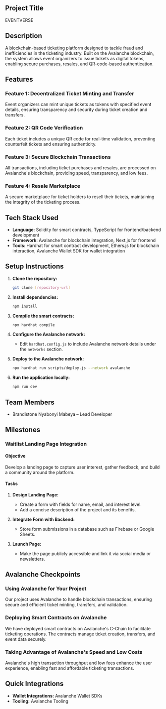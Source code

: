## Project Title
EVENTVERSE

## Description
A blockchain-based ticketing platform designed to tackle fraud and inefficiencies in the ticketing industry. Built on the Avalanche blockchain, the system allows event organizers to issue tickets as digital tokens, enabling secure purchases, resales, and QR-code-based authentication.

## Features

### Feature 1: Decentralized Ticket Minting and Transfer
Event organizers can mint unique tickets as tokens with specified event details, ensuring transparency and security during ticket creation and transfers.

### Feature 2: QR Code Verification
Each ticket includes a unique QR code for real-time validation, preventing counterfeit tickets and ensuring authenticity.

### Feature 3: Secure Blockchain Transactions
All transactions, including ticket purchases and resales, are processed on Avalanche's blockchain, providing speed, transparency, and low fees.

### Feature 4: Resale Marketplace
A secure marketplace for ticket holders to resell their tickets, maintaining the integrity of the ticketing process.

## Tech Stack Used
* **Language**: Solidity for smart contracts, TypeScript for frontend/backend development
* **Framework**: Avalanche for blockchain integration, Next.js for frontend
* **Tools**: Hardhat for smart contract development, Ethers.js for blockchain interaction, Avalanche Wallet SDK for wallet integration

## Setup Instructions
1. **Clone the repository:**
   ```bash
   git clone [repository-url]
   ```

2. **Install dependencies:**
   ```bash
   npm install
   ```

3. **Compile the smart contracts:**
   ```bash
   npx hardhat compile
   ```

4. **Configure the Avalanche network:**
   * Edit `hardhat.config.js` to include Avalanche network details under the `networks` section.

5. **Deploy to the Avalanche network:**
   ```bash
   npx hardhat run scripts/deploy.js --network avalanche
   ```

6. **Run the application locally:**
   ```bash
   npm run dev
   ```

## Team Members
* Brandistone Nyabonyi Mabeya – Lead Developer

## Milestones

### Waitlist Landing Page Integration

#### Objective
Develop a landing page to capture user interest, gather feedback, and build a community around the platform.

#### Tasks
1. **Design Landing Page:**
   * Create a form with fields for name, email, and interest level.
   * Add a concise description of the project and its benefits.

2. **Integrate Form with Backend:**
   * Store form submissions in a database such as Firebase or Google Sheets.

3. **Launch Page:**
   * Make the page publicly accessible and link it via social media or newsletters.

## Avalanche Checkpoints

### Using Avalanche for Your Project
Our project uses Avalanche to handle blockchain transactions, ensuring secure and efficient ticket minting, transfers, and validation.

### Deploying Smart Contracts on Avalanche
We have deployed smart contracts on Avalanche's C-Chain to facilitate ticketing operations. The contracts manage ticket creation, transfers, and event data securely.

### Taking Advantage of Avalanche's Speed and Low Costs
Avalanche's high transaction throughput and low fees enhance the user experience, enabling fast and affordable ticketing transactions.

## Quick Integrations
* **Wallet Integrations:** Avalanche Wallet SDKs
* **Tooling:** Avalanche Tooling
